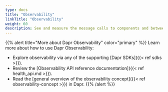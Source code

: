 ```yaml
---
type: docs
title: "Observability"
linkTitle: "Observability"
weight: 60
description: See and measure the message calls to components and between networked services
---
```


{{% alert title="More about Dapr Observability" color="primary" %}}
 Learn more about how to use Dapr Observability:
 - Explore observability via any of the supporting [Dapr SDKs]({{< ref sdks >}}). 
 - Review the [Observability API reference documentation]({{< ref health_api.md >}}).
 - Read the [general overview of the observability concept]({{< ref observability-concept >}}) in Dapr.
{{% /alert %}}
